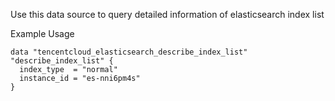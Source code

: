 Use this data source to query detailed information of elasticsearch index list

Example Usage

```hcl
data "tencentcloud_elasticsearch_describe_index_list" "describe_index_list" {
  index_type  = "normal"
  instance_id = "es-nni6pm4s"
}
```